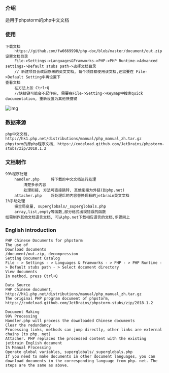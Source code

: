### 介绍

适用于phpstorm的php中文文档

### 使用

    下载文档
        https://github.com/fw6669998/php-doc/blob/master/document/out.zip
    设置文档目录
        File->Settings->Languages&Framworks->PHP->PHP Runtime->Advanced settings->Default stubs path->选择文档目录
        // 新建项目会改回原来的英文文档, 每个项目都使用该文档,还需要在 File->Default Setting中再设置下
    查看文档
        在方法上按 Ctrl+Q
        //快捷键可能会不起作用, 需要在File->Setting->Keymap中搜索quick documentation, 重新设置为其他快捷键
![img](https://github.com/fw6669998/php-doc/blob/master/example.png) 
    
### 数据来源

    php中文文档,  http://hk1.php.net/distributions/manual/php_manual_zh.tar.gz
    phpstorm的原php程序文档, https://codeload.github.com/JetBrains/phpstorm-stubs/zip/2018.1.2

### 文档制作

    99%程序处理
        handler.php     将下载的中文文档进行处理
            清楚多余内容
            处理衔接, 方法可直接跳转, 其他衔接为外链(到php.net)
        attacher.php    将处理后的内容替换现有的jetbrain英文文档
    1%手动处理
        操全局变量, superglobals/_superglobals.php
        array,list,empty等函数,部分格式出现错误的函数
    如需制作其他文档语言文档, 可从php.net下载相应语言的文档,步骤同上

### English introduction

    PHP Chinese Documents for phpstorm
    The use of
    Download documents
    /document/out.zip, decompression
    Setting Document Catalog
    File - > Settings - > Languages & Framworks - > PHP - > PHP Runtime - > Default stubs path - > Select document directory
    View documents
    In method, press Ctrl+Q
    
    Data Source
    PHP Chinese document, http://hk1.php.net/distributions/manual/php_manual_zh.tar.gz
    The original PHP program document of phpstorm, https://codeload.github.com/JetBrains/phpstorm-stubs/zip/2018.1.2
    
    Document Making
    99% Processing
    Handler.php will process the downloaded Chinese documents
    Clear the redundancy
    Processing links, methods can jump directly, other links are external chains (to php. net)
    Attacher. PHP replaces the processed content with the existing jetbrain English document
    1% Manual Processing
    Operate global variables, superglobals/_superglobals.php
    If you need to make documents in other document languages, you can download documents in the corresponding language from php. net. The steps are the same as above.
    
